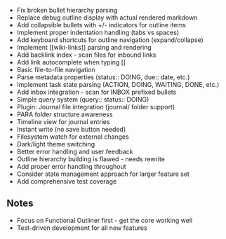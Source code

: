 - Fix broken bullet hierarchy parsing
- Replace debug outline display with actual rendered markdown
- Add collapsible bullets with +/- indicators for outline items
- Implement proper indentation handling (tabs vs spaces)
- Add keyboard shortcuts for outline navigation (expand/collapse)
- Implement [[wiki-links]] parsing and rendering
- Add backlink index - scan files for inbound links
- Add link autocomplete when typing [[
- Basic file-to-file navigation
- Parse metadata properties (status:: DOING, due:: date, etc.)
- Implement task state parsing (ACTION, DOING, WAITING, DONE, etc.)
- Add inbox integration - scan for INBOX prefixed bullets
- Simple query system (query:: status:: DOING)
- Plugin: Journal file integration (journal/ folder support)
- PARA folder structure awareness
- Timeline view for journal entries
- Instant write (no save button needed)
- Filesystem watch for external changes
- Dark/light theme switching
- Better error handling and user feedback
- Outline hierarchy building is flawed - needs rewrite
- Add proper error handling throughout
- Consider state management approach for larger feature set
- Add comprehensive test coverage

## Notes
- Focus on Functional Outliner first - get the core working well
- Test-driven development for all new features
